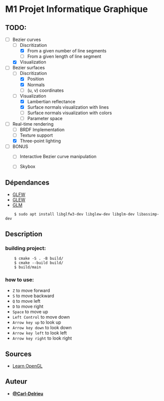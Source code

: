 # M1 Projet Informatique Graphique

## TODO:
- [ ] Bezier curves
    - [ ] Discritization
        - [x] From a given number of line segments
        - [ ] From a given length of line segment
    - [x] Visualization
- [ ] Bezier surfaces
    - [ ] Discritization
        - [x] Position
        - [x] Normals
        - [ ] (u, v) coordinates
    - [ ] Visualization
        - [x] Lambertian reflectance
        - [x] Surface normals visualization with lines
        - [ ] Surface normals visualization with colors
        - [ ] Parameter space
- [ ] Real-time rendering
    - [ ] BRDF Implementation
    - [ ] Texture support
    - [x] Three-point lighting
- [ ] BONUS
    - [ ] Interactive Bezier curve manipulation
    - [ ] Skybox


## Dépendances

-   [GLFW](https://www.glfw.org/)
-   [GLEW](http://glew.sourceforge.net/)
-   [GLM](https://glm.g-truc.net/0.9.9/index.html)

```shell
    $ sudo apt install libglfw3-dev libglew-dev libglm-dev libassimp-dev
```


## Description

### building project:
```shell
    $ cmake -S . -B build/
    $ cmake --build build/
    $ build/main 
```
### how to use:
-   `Z` to move forward
-   `S` to move backward
-   `Q` to move left
-   `D` to move right
-   `Space` to move up
-   `Left Control` to move down
-   `Arrow key up` to look up
-   `Arrow key down` to look down
-   `Arrow key left` to look left
-   `Arrow key right` to look right

## Sources

-   [Learn OpenGL](https://learnopengl.com/)


## Auteur

-   [**@Carl-Delrieu**](https://github.com/Carl-Delrieu)
